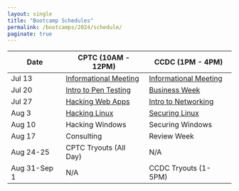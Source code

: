 ```yaml
---
layout: single
title: "Bootcamp Schedules"
permalink: /bootcamps/2024/schedule/
paginate: true
---
```


| Date | CPTC (10AM - 12PM) | CCDC (1PM - 4PM) |
| ---- | -------------------- | -------------------- |
| Jul 13 | [Informational Meeting](/bootcamps/2024/meeting-1/) | [Informational Meeting](/bootcamps/2024/meeting-1/) |
| Jul 20 | [Intro to Pen Testing](/bootcamps/2024/meeting-2/#cptc-intro-to-penetration-testing)  | [Business Week](/bootcamps/2024/meeting-2/#ccdc-business-week-intro-to-business) |
| Jul 27 | [Hacking Web Apps](/bootcamps/2024/meeting-3/#cptc-intro-to-web-applications) | [Intro to Networking](/bootcamps/2024/meeting-3/#ccdc-intro-to-networking) |
| Aug 3  | [Hacking Linux](/bootcamps/2024/meeting-4/#cptc-hacking-linux)    | [Securing Linux](/bootcamps/2024/meeting-4/#ccdc-intro-to-linux) |
| Aug 10 | Hacking Windows | Securing Windows |
| Aug 17 | Consulting | Review Week |
| Aug 24-25 | CPTC Tryouts (All Day) | N/A |
| Aug 31-Sep 1 | N/A | CCDC Tryouts (1-5PM) |